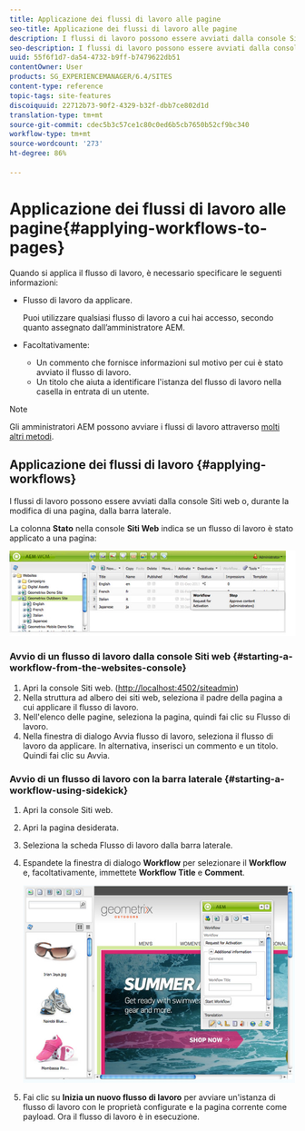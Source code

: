 ```yaml
---
title: Applicazione dei flussi di lavoro alle pagine
seo-title: Applicazione dei flussi di lavoro alle pagine
description: I flussi di lavoro possono essere avviati dalla console Siti web o, durante la modifica di una pagina, dalla barra laterale.
seo-description: I flussi di lavoro possono essere avviati dalla console Siti web o, durante la modifica di una pagina, dalla barra laterale.
uuid: 55f6f1d7-da54-4732-b9ff-b7479622db51
contentOwner: User
products: SG_EXPERIENCEMANAGER/6.4/SITES
content-type: reference
topic-tags: site-features
discoiquuid: 22712b73-90f2-4329-b32f-dbb7ce802d1d
translation-type: tm+mt
source-git-commit: cdec5b3c57ce1c80c0ed6b5cb7650b52cf9bc340
workflow-type: tm+mt
source-wordcount: '273'
ht-degree: 86%

---
```



# Applicazione dei flussi di lavoro alle pagine{#applying-workflows-to-pages}

Quando si applica il flusso di lavoro, è necessario specificare le seguenti informazioni:

* Flusso di lavoro da applicare.

   Puoi utilizzare qualsiasi flusso di lavoro a cui hai accesso, secondo quanto assegnato dall’amministratore AEM.
* Facoltativamente:

   * Un commento che fornisce informazioni sul motivo per cui è stato avviato il flusso di lavoro.
   * Un titolo che aiuta a identificare l&#39;istanza del flusso di lavoro nella casella in entrata di un utente.

>[!NOTE]
>
>Gli amministratori AEM possono avviare i flussi di lavoro attraverso [molti altri metodi](/help/sites-administering/workflows-starting.md).

## Applicazione dei flussi di lavoro {#applying-workflows}

I flussi di lavoro possono essere avviati dalla console Siti web o, durante la modifica di una pagina, dalla barra laterale.

La colonna **Stato** nella console **Siti Web** indica se un flusso di lavoro è stato applicato a una pagina:

![workflowstatus](assets/workflowstatus.png)

### Avvio di un flusso di lavoro dalla console Siti web {#starting-a-workflow-from-the-websites-console}

1. Apri la console Siti web. ([http://localhost:4502/siteadmin](http://localhost:4502/siteadmin))
1. Nella struttura ad albero dei siti web, seleziona il padre della pagina a cui applicare il flusso di lavoro.
1. Nell&#39;elenco delle pagine, seleziona la pagina, quindi fai clic su Flusso di lavoro.
1. Nella finestra di dialogo Avvia flusso di lavoro, seleziona il flusso di lavoro da applicare. In alternativa, inserisci un commento e un titolo. Quindi fai clic su Avvia.

### Avvio di un flusso di lavoro con la barra laterale  {#starting-a-workflow-using-sidekick}

1. Apri la console Siti web. 
1. Apri la pagina desiderata.
1. Seleziona la scheda Flusso di lavoro dalla barra laterale.
1. Espandete la finestra di dialogo **Workflow** per selezionare il **Workflow** e, facoltativamente, immettete **Workflow Title** e **Comment**.

   ![workflowstartsidekick](assets/workflowstartsidekick.png)

1. Fai clic su **Inizia un nuovo flusso di lavoro** per avviare un&#39;istanza di flusso di lavoro con le proprietà configurate e la pagina corrente come payload. Ora il flusso di lavoro è in esecuzione.

